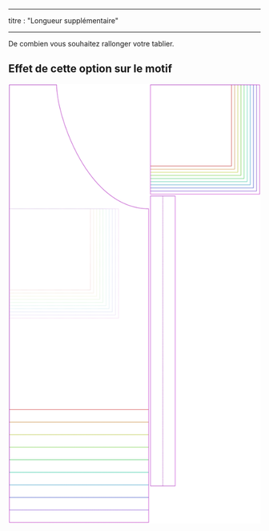 - - -
titre : "Longueur supplémentaire"
- - -

De combien vous souhaitez rallonger votre tablier.

## Effet de cette option sur le motif

![Cette image montre l'effet de cette option en superposant plusieurs variantes qui ont une valeur différente pour cette option](albert_lengthbonus_sample.svg "Effet de cette option sur le patron")
